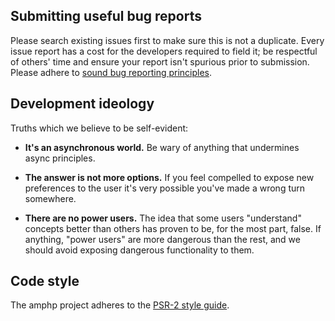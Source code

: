 ## Submitting useful bug reports

Please search existing issues first to make sure this is not a duplicate.
Every issue report has a cost for the developers required to field it; be
respectful of others' time and ensure your report isn't spurious prior to
submission. Please adhere to [sound bug reporting principles](http://www.chiark.greenend.org.uk/~sgtatham/bugs.html).

## Development ideology

Truths which we believe to be self-evident:

- **It's an asynchronous world.**  Be wary of anything that undermines
   async principles.

- **The answer is not more options.**  If you feel compelled to expose
   new preferences to the user it's very possible you've made a wrong
   turn somewhere.

- **There are no power users.** The idea that some users "understand"
   concepts better than others has proven to be, for the most part, false.
   If anything, "power users" are more dangerous than the rest, and we
   should avoid exposing dangerous functionality to them.

## Code style

The amphp project adheres to the [PSR-2 style guide](https://github.com/php-fig/fig-standards/blob/master/accepted/PSR-2-coding-style-guide.md).
